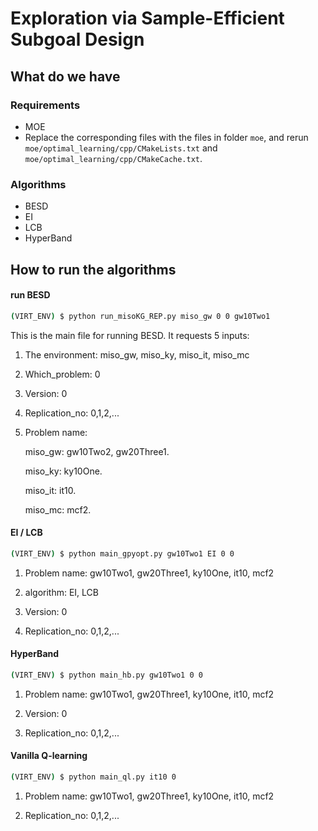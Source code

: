 # Exploration via Sample-Efficient Subgoal Design

## What do we have
### Requirements
  
  * MOE
  * Replace the corresponding files with the files in folder ```moe```, and rerun ```moe/optimal_learning/cpp/CMakeLists.txt``` and ```moe/optimal_learning/cpp/CMakeCache.txt```.

### Algorithms
  * BESD
  * EI
  * LCB
  * HyperBand

## How to run the algorithms
#### run BESD
  ```bash
  (VIRT_ENV) $ python run_misoKG_REP.py miso_gw 0 0 gw10Two1
  ```
  This is the main file for running BESD. It requests 5 inputs:
  
  1) The environment: miso_gw, miso_ky, miso_it, miso_mc
  
  2) Which_problem: 0
  
  3) Version: 0
  
  4) Replication_no: 0,1,2,...
  
  5) Problem name: 
     
     miso_gw: gw10Two2, gw20Three1.
     
     miso_ky: ky10One.
     
     miso_it: it10.
     
     miso_mc: mcf2.
  
#### EI / LCB
  ```bash
  (VIRT_ENV) $ python main_gpyopt.py gw10Two1 EI 0 0
  ```
  1) Problem name: gw10Two1, gw20Three1, ky10One, it10, mcf2
  
  2) algorithm: EI, LCB
  
  3) Version: 0
  
  4) Replication_no: 0,1,2,... 

#### HyperBand
  ```bash
  (VIRT_ENV) $ python main_hb.py gw10Two1 0 0
  ```
  1) Problem name: gw10Two1, gw20Three1, ky10One, it10, mcf2
  
  2) Version: 0
  
  3) Replication_no: 0,1,2,... 

#### Vanilla Q-learning
  ```bash
  (VIRT_ENV) $ python main_ql.py it10 0
  ```
  1) Problem name: gw10Two1, gw20Three1, ky10One, it10, mcf2
  
  2) Replication_no: 0,1,2,...
